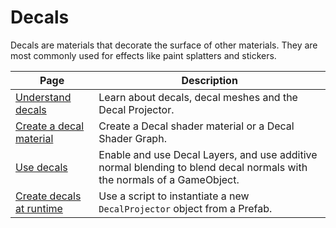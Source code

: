 # Decals

Decals are materials that decorate the surface of other materials. They are most commonly used for effects like paint splatters and stickers.

|Page|Description|
|-|-|
|[Understand decals](understand-decals.md)|Learn about decals, decal meshes and the Decal Projector.|
|[Create a decal material](create-a-decal-material.md)|Create a Decal shader material or a Decal Shader Graph.|
|[Use decals](use-decals.md)|Enable and use Decal Layers, and use additive normal blending to blend decal normals with the normals of a GameObject.|
|[Create decals at runtime](create-decals-at-runtime.md)|Use a script to instantiate a new `DecalProjector` object from a Prefab.|

